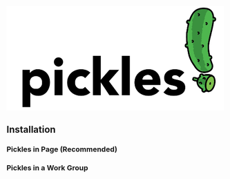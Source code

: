 
![pickles logo](/img/pickles-banner.png)


## Installation

### Pickles in Page (Recommended)


### Pickles in a Work Group


